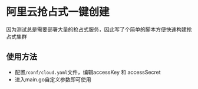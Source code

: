 # 阿里云抢占式一键创建

因为测试总是需要部署大量的抢占式服务，因此写了个简单的脚本方便快速构建抢占式集群

## 使用方法
- 配置```/conf/cloud.yaml```文件，编辑accessKey 和 accessSecret
- 进入main.go自定义参数即可使用